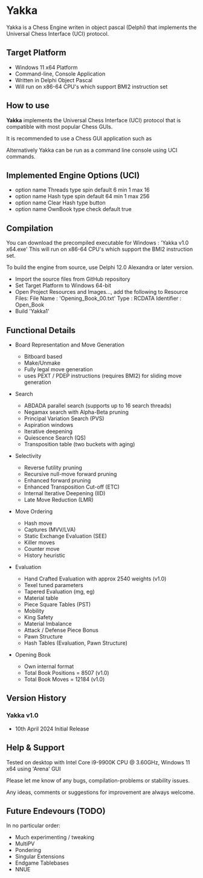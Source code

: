 # Yakka

Yakka is a Chess Engine writen in object pascal (Delphi) that implements the Universal Chess Interface (UCI) protocol.


## Target Platform

  - Windows 11 x64 Platform
  - Command-line, Console Application
  - Written in Delphi Object Pascal
  - Will run on x86-64 CPU's which support BMI2 instruction set


## How to use

  **Yakka** implements the Universal Chess Interface (UCI) protocol that is compatible with most popular Chess GUIs. 
  
  It is recommended to use a Chess GUI application such as 
  
  Alternatively Yakka can be run as a command line console using UCI commands.


## Implemented Engine Options (UCI)

  - option name Threads type spin default 6 min 1 max 16
  - option name Hash type spin default 64 min 1 max 256
  - option name Clear Hash type button
  - option name OwnBook type check default true 


## Compilation

  You can download the precompiled executable for Windows : 'Yakka v1.0 x64.exe'
  This will run on x86-64 CPU's which support the BMI2 instruction set.

  To build the engine from source, use Delphi 12.0 Alexandra or later version.

  - Import the source files from GitHub repository
  - Set Target Platform to Windows 64-bit
  - Open Project Resources and Images..., add the following to Resource Files:
      File Name : 'Opening_Book_00.txt'
      Type : RCDATA
      Identifier : Open_Book 
  - Build 'Yakka1'


## Functional Details

* Board Representation and Move Generation

  - Bitboard based
  - Make/Unmake
  - Fully legal move generation
  - uses PEXT / PDEP instructions (requires BMI2) for sliding move generation

* Search

  - ABDADA parallel search (supports up to 16 search threads)
  - Negamax search with Alpha-Beta pruning
  - Principal Variation Search (PVS)
  - Aspiration windows
  - Iterative deepening
  - Quiescence Search (QS)
  - Transposition table (two buckets with aging)

* Selectivity
 
  - Reverse futility pruning
  - Recursive null-move forward pruning
  - Enhanced forward pruning
  - Enhanced Transposition Cut-off (ETC)
  - Internal Iterative Deepening (IID)
  - Late Move Reduction (LMR)
 
* Move Ordering

  - Hash move
  - Captures (MVV/LVA)
  - Static Exchange Evaluation (SEE)
  - Killer moves 
  - Counter move
  - History heuristic  

* Evaluation

  - Hand Crafted Evaluation with approx 2540 weights (v1.0)
  - Texel tuned parameters
  - Tapered Evaluation (mg, eg)
  - Material table
  - Piece Square Tables (PST)
  - Mobility
  - King Safety
  - Material Imbalance
  - Attack / Defense Piece Bonus 
  - Pawn Structure 
  - Hash Tables (Evaluation, Pawn Structure)

* Opening Book

  - Own internal format
  - Total Book Positions = 8507 (v1.0)
  - Total Book Moves = 12184 (v1.0)  


## Version History

### Yakka v1.0 

  - 10th April 2024 Initial Release


## Help & Support

  Tested on desktop with Intel Core i9-9900K CPU @ 3.60GHz, Windows 11 x64 using 'Arena' GUI

  Please let me know of any bugs, compilation-problems or stability issues.

  Any ideas, comments or suggestions for improvement are always welcome.


## Future Endevours (TODO)

  In no particular order:
  - Much experimenting / tweaking
  - MultiPV
  - Pondering   
  - Singular Extensions
  - Endgame Tablebases
  - NNUE



 
